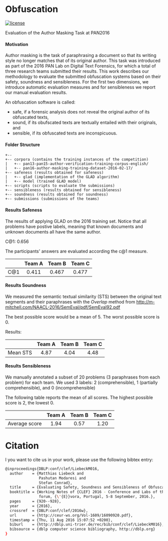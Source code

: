 # Obfuscation
[![license](https://img.shields.io/github/license/mashape/apistatus.svg?maxAge=2592000)](https://github.com/pasmod/obfuscation/blob/master/License.md)

Evaluation of the Author Masking Task at PAN2016

#### Motivation
Author masking is the task of paraphrasing a document so that its writing style no longer matches that of its original author. This task was introduced
as part of the 2016 PAN Lab on Digital Text Forensics, for which a total of three research teams submitted their results. This work describes our methodology to
evaluate the submitted obfuscation systems based on their safety, soundness and sensibleness. For the first two dimensions, we introduce automatic evaluation
measures and for sensibleness we report our manual evaluation results.

An obfuscation software is called:
* safe, if a forensic analysis does not reveal the original author of its obfuscated texts,
* sound, if its obufscated texts are textually entailed with their originals, and
* sensible, if its obfuscated texts are inconspicuous.

#### Folder Structure
```
+--
+-- corpora (contains the training instances of the competition)
|   +-- pan13-pan15-author-verification-training-corpus-english/
|   +-- pan16-author-masking-training-dataset-2016-02-17/
+-- safeness (results obtained for safeness)
|   +-- glad (implementation of the GLAD algorithm)
|   +-- model (trained GLAD model)
+-- scripts (scripts to evaluate the submissions)
+-- sensibleness (results obtained for sensibleness)
+-- soundness (results obtained for soundness)
+-- submissions (submissions of the teams)
```

#### Results Safeness
The results of applying GLAD on the 2016 training set. Notice that all problems
have postive labels, meaning that known documents and unknown documents all have
the same author.

C@1: 0.656

The participants' answers are evaluated according the c@1 measure.

|     | Team A | Team B | Team C |
|:---:|:------:|:------:|:------:|
| C@1 |  0.411 |  0.467 |  0.477 |

#### Results Soundness
We measured the semantic textual similarity (STS) between the original text segments and their paraphrases with the *Overlap* method from http://m-mitchell.com/NAACL-2016/SemEval/pdf/SemEval92.pdf

The best possible score would be a mean of 5. The worst possible score is 0.

Results:

|          | Team A | Team B | Team C |
|----------|:--------:|:--------:|:--------:|
| Mean STS | 4.87   | 4.04   | 4.48   |

#### Results Sensibleness
We manually annotated a subset of 20 problems (3 paraphrases from each problem) for each team. We used 3 labels: 2 (comprehensible), 1 (partially comprehensible), and 0 (incomprehensible)

The following table reports the mean of all scores. The highest possible score is 2, the lowest 0.


|          | Team A | Team B | Team C |
|----------|:--------:|:--------:|:--------:|
| Average score | 1.94   | 0.57   | 1.20   |

# Citation
I you want to cite us in your work, please use the following bibtex entry:
``` bash
@inproceedings{DBLP:conf/clef/LiebeckM016,
  author    = {Matthias Liebeck and
               Pashutan Modaresi and
               Stefan Conrad},
  title     = {Evaluating Safety, Soundness and Sensibleness of Obfuscation Systems},
  booktitle = {Working Notes of {CLEF} 2016 - Conference and Labs of the Evaluation
               forum, {\'{E}}vora, Portugal, 5-8 September, 2016.},
  pages     = {920--928},
  year      = {2016},
  crossref  = {DBLP:conf/clef/2016w},
  url       = {http://ceur-ws.org/Vol-1609/16090920.pdf},
  timestamp = {Thu, 11 Aug 2016 15:07:52 +0200},
  biburl    = {http://dblp.uni-trier.de/rec/bib/conf/clef/LiebeckM016},
  bibsource = {dblp computer science bibliography, http://dblp.org}
}
```
